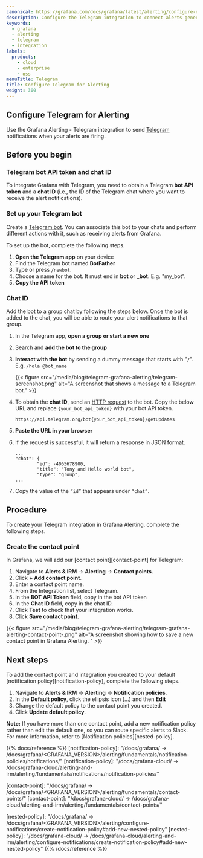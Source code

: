 ```yaml
---
canonical: https://grafana.com/docs/grafana/latest/alerting/configure-notifications/manage-contact-points/integrations/configure-telegram/
description: Configure the Telegram integration to connect alerts generated by Grafana Alerting
keywords:
  - grafana
  - alerting
  - telegram
  - integration
labels:
  products:
    - cloud
    - enterprise
    - oss
menuTitle: Telegram
title: Configure Telegram for Alerting
weight: 300
---
```


## Configure Telegram for Alerting

Use the Grafana Alerting - Telegram integration to send [Telegram](https://telegram.org/) notifications when your alerts are firing.

## Before you begin

### Telegram bot API token and chat ID

To integrate Grafana with Telegram, you need to obtain a Telegram **bot API token** and a **chat ID** (i.e., the ID of the Telegram chat where you want to receive the alert notifications).

### Set up your Telegram bot

Create a [Telegram bot](https://core.telegram.org/bots/api). You can associate this bot to your chats and perform different actions with it, such as receiving alerts from Grafana.

To set up the bot, complete the following steps.

1. **Open the Telegram app** on your device
2. Find the Telegram bot named **BotFather**
3. Type or press `/newbot`.
4. Choose a name for the bot. It must end in **bot** or **\_bot**. E.g. "my_bot".
5. **Copy the API token**

### Chat ID

Add the bot to a group chat by following the steps below. Once the bot is added to the chat, you will be able to route your alert notifications to that group.

1. In the Telegram app, **open a group or start a new one**
2. Search and **add the bot to the group**
3. **Interact with the bot** by sending a dummy message that starts with "`/`". E.g. `/hola @bot_name`

   {{< figure src="/media/blog/telegram-grafana-alerting/telegram-screenshot.png" alt="A screenshot that shows a message to a Telegram bot." >}}

4. To obtain the **chat ID**, send an [HTTP request](https://core.telegram.org/bots/api#getupdates) to the bot. Copy the below URL and replace `{your_bot_api_token}` with your bot API token.

   ```
   https://api.telegram.org/bot{your_bot_api_token}/getUpdates
   ```

5. **Paste the URL in your browser**
6. If the request is successful, it will return a response in JSON format.

   ```
   ...
   "chat": {
           "id": -4065678900,
           "title": "Tony and Hello world bot",
           "type": "group",
   ...
   ```

7. Copy the value of the `“id”` that appears under `“chat”`.

## Procedure

To create your Telegram integration in Grafana Alerting, complete the following steps.

### Create the contact point

In Grafana, we will add our [contact point][contact-point] for Telegram:

1. Navigate to **Alerts & IRM** -> **Alerting** -> **Contact points**.
1. Click **+ Add contact point**.
1. Enter a contact point name.
1. From the Integration list, select Telegram.
1. In the **BOT API Token** field, copy in the bot API token
1. In the **Chat ID** field, copy in the chat ID.
1. Click **Test** to check that your integration works.
1. Click **Save contact point**.

{{< figure src="/media/blog/telegram-grafana-alerting/telegram-grafana-alerting-contact-point-.png" alt="A screenshot showing how to save a new contact point in Grafana Alerting. " >}}

## Next steps

To add the contact point and integration you created to your default [notification policy][notification-policy], complete the following steps.

1. Navigate to **Alerts & IRM** -> **Alerting** -> **Notification policies**.
1. In the **Default policy**, click the ellipsis icon (…) and then **Edit**
1. Change the default policy to the contact point you created.
1. Click **Update default policy**.

**Note:**
If you have more than one contact point, add a new notification policy rather than edit the default one, so you can route specific alerts to Slack. For more information, refer to [Notification policies][nested-policy].

{{% docs/reference %}}
[notification-policy]: "/docs/grafana/ -> /docs/grafana/<GRAFANA_VERSION>/alerting/fundamentals/notification-policies/notifications/"
[notification-policy]: "/docs/grafana-cloud/ -> /docs/grafana-cloud/alerting-and-irm/alerting/fundamentals/notifications/notification-policies/"

[contact-point]: "/docs/grafana/ -> /docs/grafana/<GRAFANA_VERSION>/alerting/fundamentals/contact-points/"
[contact-point]: "/docs/grafana-cloud/ -> /docs/grafana-cloud/alerting-and-irm/alerting/fundamentals/contact-points/"

[nested-policy]: "/docs/grafana/ -> /docs/grafana/<GRAFANA_VERSION>/alerting/configure-notifications/create-notification-policy#add-new-nested-policy"
[nested-policy]: "/docs/grafana-cloud/ -> /docs/grafana-cloud/alerting-and-irm/alerting/configure-notifications/create-notification-policy#add-new-nested-policy"
{{% /docs/reference %}}
